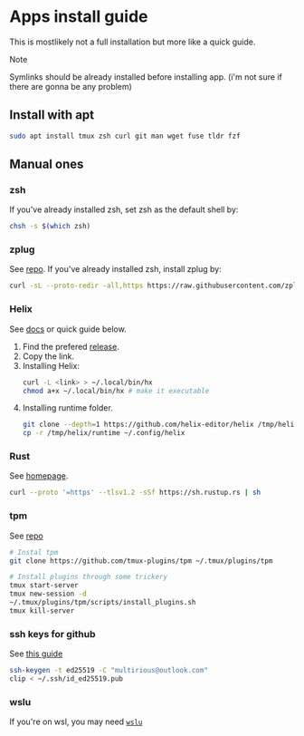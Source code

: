 # Apps install guide 
This is mostlikely not a full installation but more like a quick guide.
> [!NOTE]
> Symlinks should be already installed before installing app. (i'm not sure if there are gonna be any problem)

## Install with apt
```sh
sudo apt install tmux zsh curl git man wget fuse tldr fzf
```

## Manual ones

### zsh
If you've already installed zsh,
set zsh as the default shell by: 
```sh
chsh -s $(which zsh)
```

### zplug
See [repo](https://github.com/zplug/zplug).
If you've already installed zsh,
install zplug by:
```sh
curl -sL --proto-redir -all,https https://raw.githubusercontent.com/zplug/installer/master/installer.zsh | zsh
```

### Helix
See [docs](https://docs.helix-editor.com/install.html) or quick guide below.
1. Find the prefered [release](https://github.com/helix-editor/helix/releases/).
2. Copy the link.
3. Installing Helix:
   ```sh
   curl -L <link> > ~/.local/bin/hx
   chmod a+x ~/.local/bin/hx # make it executable
   ```
4. Installing runtime folder.
   ```sh
   git clone --depth=1 https://github.com/helix-editor/helix /tmp/helix
   cp -r /tmp/helix/runtime ~/.config/helix
   ```

### Rust
See [homepage](https://www.rust-lang.org/tools/install).
```sh
curl --proto '=https' --tlsv1.2 -sSf https://sh.rustup.rs | sh
```

### tpm
See [repo](https://www.rust-lang.org/tools/install)
```sh
# Instal tpm
git clone https://github.com/tmux-plugins/tpm ~/.tmux/plugins/tpm

# Install plugins through some trickery
tmux start-server
tmux new-session -d
~/.tmux/plugins/tpm/scripts/install_plugins.sh
tmux kill-server
```

### ssh keys for github
See [this guide](https://docs.github.com/en/authentication/connecting-to-github-with-ssh/generating-a-new-ssh-key-and-adding-it-to-the-ssh-agent)
```sh
ssh-keygen -t ed25519 -C "multirious@outlook.com"
clip < ~/.ssh/id_ed25519.pub
```

### wslu
If you're on wsl, you may need [`wslu`](https://github.com/wslutilities/wslu)
